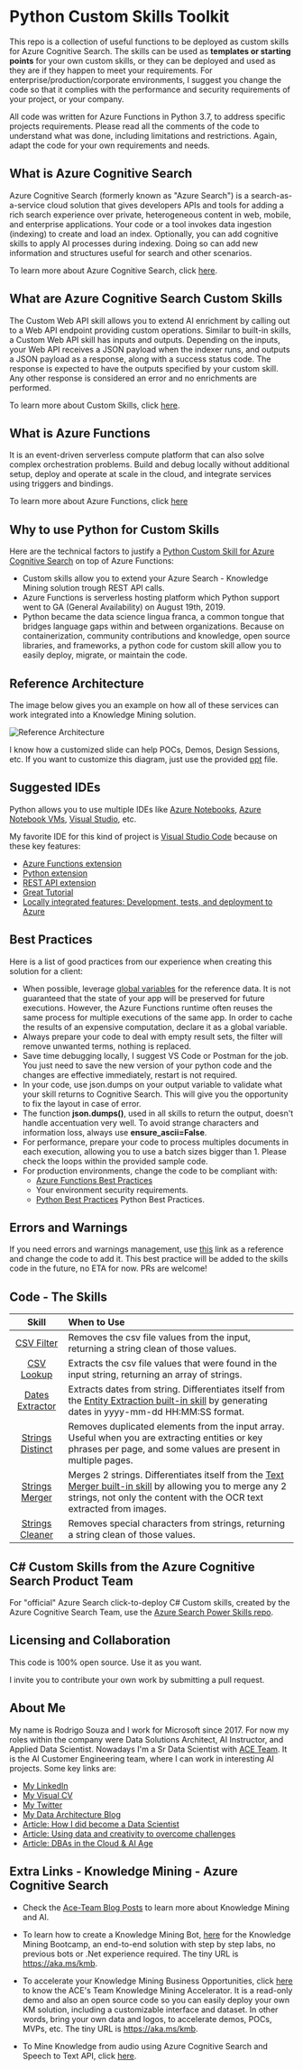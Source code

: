 # Python Custom Skills Toolkit

This repo is a collection of useful functions to be deployed as custom skills for Azure Cognitive Search. The skills can be used as **templates or starting points** for your own custom skills, or they can be deployed and used as they are if they happen to meet your requirements. For enterprise/production/corporate environments, I suggest you change the code so that it complies with the performance and security requirements of your project, or your company. 

All code was written for Azure Functions in Python 3.7, to address specific projects requirements. Please read all the comments of the code to understand what was done, including limitations and restrictions. Again, adapt the code for your own requirements and needs.

## What is Azure Cognitive Search

Azure Cognitive Search (formerly known as "Azure Search") is a search-as-a-service cloud solution that gives developers APIs and tools for adding a rich search experience over private, heterogeneous content in web, mobile, and enterprise applications. Your code or a tool invokes data ingestion (indexing) to create and load an index. Optionally, you can add cognitive skills to apply AI processes during indexing. Doing so can add new information and structures useful for search and other scenarios.

To learn more about Azure Cognitive Search, click [here](https://docs.microsoft.com/en-us/azure/search/search-what-is-azure-search). 

## What are Azure Cognitive Search Custom Skills

The Custom Web API skill allows you to extend AI enrichment by calling out to a Web API endpoint providing custom operations. Similar to built-in skills, a Custom Web API skill has inputs and outputs. Depending on the inputs, your Web API receives a JSON payload when the indexer runs, and outputs a JSON payload as a response, along with a success status code. The response is expected to have the outputs specified by your custom skill. Any other response is considered an error and no enrichments are performed.

To learn more about Custom Skills, click [here](https://docs.microsoft.com/en-us/azure/search/cognitive-search-custom-skill-interface).

## What is Azure Functions

It is an event-driven serverless compute platform that can also solve complex orchestration problems. Build and debug locally without additional setup, deploy and operate at scale in the cloud, and integrate services using triggers and bindings.

To learn more about Azure Functions, click [here](https://azure.microsoft.com/en-us/services/functions/)

## Why to use Python for Custom Skills

Here are the technical factors to justify a [Python Custom Skill for Azure Cognitive Search](https://docs.microsoft.com/en-us/azure/search/cognitive-search-custom-skill-python) on top of Azure Functions:

+ Custom skills allow you to extend your Azure Search - Knowledge Mining solution trough REST API calls. 
+ Azure Functions is serverless hosting platform which Python support went to GA (General Availability) on August 19th, 2019. 
+ Python became the data science lingua franca, a common tongue that bridges language gaps within and between organizations. Because on containerization, community contributions and knowledge, open source libraries, and frameworks, a python code for custom skill allow you to easily deploy, migrate, or maintain the code.
  
## Reference Architecture

The image below gives you an example on how all of these services can work integrated into a Knowledge Mining solution.

![Reference Architecture](./images/reference.JPG)

I know how a customized slide can help POCs, Demos, Design Sessions, etc. If you want to customize this diagram, just use the provided [ppt](./slides) file.

## Suggested IDEs

Python allows you to use multiple IDEs like [Azure Notebooks](https://notebooks.azure.com/), [Azure Notebook VMs](https://azure.microsoft.com/en-us/blog/three-things-to-know-about-azure-machine-learning-notebook-vm/), [Visual Studio](https://visualstudio.microsoft.com/), etc.

My favorite IDE for this kind of project is [Visual Studio Code](https://code.visualstudio.com/) because on these key features:

+ [Azure Functions extension](https://marketplace.visualstudio.com/items?itemName=ms-azuretools.vscode-azurefunctions)
+ [Python extension](https://marketplace.visualstudio.com/items?itemName=ms-python.python)
+ [REST API extension](https://marketplace.visualstudio.com/items?itemName=mkloubert.vs-rest-api)
+ [Great  Tutorial](https://code.visualstudio.com/docs/languages/python)
+ [Locally integrated features: Development, tests, and deployment to Azure](https://docs.microsoft.com/en-us/azure/azure-functions/functions-create-first-function-vs-code)

## Best Practices

Here is a list of good practices from our experience when creating this solution for a client:

+ When possible, leverage [global variables](https://docs.microsoft.com/en-us/azure/azure-functions/functions-reference-python#global-variables) for the reference data. It is not guaranteed that the state of your app will be preserved for future executions. However, the Azure Functions runtime often reuses the same process for multiple executions of the same app. In order to cache the results of an expensive computation, declare it as a global variable.
+ Always prepare your code to deal with empty result sets, the filter will remove unwanted terms, nothing is replaced.
+ Save time debugging locally, I suggest VS Code or Postman for the job. You just need to save the new version of your python code and the changes are effective immediately, restart is not required.
+ In your code, use json.dumps on your output variable to validate what your skill returns to Cognitive Search. This will give you the opportunity to fix the layout in case of error.
+ The function **json.dumps()**, used in all skills to return the output, doesn't handle accentuation very well. To avoid strange characters and information loss, always use **ensure_ascii=False**.
+ For performance, prepare your code to process multiples documents in each execution, allowing you to use a batch sizes bigger than 1. Please check the loops within the provided sample code.
+ For production environments, change the code to be compliant with:
  + [Azure Functions Best Practices](https://docs.microsoft.com/en-us/azure/azure-functions/functions-best-practices)
  + Your environment security requirements.
  + [Python Best Practices](https://towardsdatascience.com/30-python-best-practices-tips-and-tricks-caefb9f8c5f5) Python Best Practices.

## Errors and Warnings

If you need errors and warnings management, use [this](https://docs.microsoft.com/en-us/azure/search/cognitive-search-custom-skill-python) link as a reference and change the code to add it. This best practice will be added to the skills code in the future, no ETA for now. PRs are welcome!

## Code - The Skills

Skill | When to Use
:---:|:---
[CSV Filter](./skills/csv-filter/csv-filter.md) | Removes the csv file values from the input, returning a string clean of those values.
[CSV Lookup](./skills//csv-lookup/csv-lookup.md) | Extracts the csv file values that were found in the input string, returning an array of strings.
[Dates Extractor](./skills/dates-extractor/dates-extractor.md) | Extracts dates from string. Differentiates itself from the [Entity Extraction built-in skill](https://docs.microsoft.com/en-us/azure/search/cognitive-search-skill-entity-recognition) by generating dates in yyyy-mm-dd HH:MM:SS format.
[Strings Distinct](./skills/strings-distinct/strings-distinct.md) | Removes duplicated elements from the input array. Useful when you are extracting entities or key phrases per page, and some values are present in multiple pages.
[Strings Merger](./skills/strings-merger/strings-merger.md) | Merges 2 strings. Differentiates itself from the [Text Merger built-in skill](https://docs.microsoft.com/en-us/azure/search/cognitive-search-skill-textmerger) by allowing you to merge any 2 strings, not only the content with the OCR text extracted from images.
[Strings Cleaner](./skills/strings-cleaner/strings-cleaner.md) | Removes special characters from strings, returning a string clean of those values.

## C# Custom Skills from the Azure Cognitive Search Product Team

For "official" Azure Search click-to-deploy C# Custom skills, created by the Azure Cognitive Search Team, use the [Azure Search Power Skills repo](https://github.com/Azure-Samples/azure-search-power-skills).

## Licensing and Collaboration

This code is 100% open source. Use it as you want.

I invite you to contribute your own work by submitting a pull request.

## About Me

My name is Rodrigo Souza and I work for Microsoft since 2017. For now my roles within the company were Data Solutions Architect, AI Instructor, and Applied Data Scientist. Nowadays I'm a Sr Data Scientist with [ACE Team](http://aka.ms/ACE-Blog). It is the AI Customer Engineering team, where I can work in interesting AI projects. Some key links are:

+ [My LinkedIn](https://www.linkedin.com/in/rodrigossz/)
+ [My Visual CV](https://github.com/Rodrigossz/CV)
+ [My Twitter](https://twitter.com/rodrigosqsz)
+ [My Data Architecture Blog](https://datanewoil.tumblr.com)
+ [Article: How I did become a Data Scientist](https://www.linkedin.com/pulse/how-did-i-become-data-scientist-rodrigo-souza/)
+ [Article: Using data and creativity to overcome challenges](https://www.linkedin.com/pulse/using-data-creativity-overcome-challenges-rodrigo-souza/)
+ [Article: DBAs in the Cloud & AI Age](https://www.linkedin.com/pulse/dbas-cloud-ai-age-rodrigo-souza/)

## Extra Links - Knowledge Mining - Azure Cognitive Search

+ Check the [Ace-Team Blog Posts](https://techcommunity.microsoft.com/t5/AI-Customer-Engineering-Team/bg-p/AICustomerEngineeringTeam/label-name/Knowledge%20Mining) to learn more about Knowledge Mining and AI.

+ To learn how to create a Knowledge Mining Bot, [here](https://aka.ms/kmb) for the Knowledge Mining Bootcamp, an end-to-end solution with step by step labs, no previous bots or .Net experience required. The tiny URL is https://aka.ms/kmb.

+ To accelerate your Knowledge Mining Business Opportunities, click [here](https://aka.ms/kma) to know the ACE's Team Knowledge Mining Accelerator. It is a read-only demo and also an open source code so you can easily deploy your own KM solution, including a customizable interface and dataset. In other words, bring your own data and logos, to accelerate demos, POCs, MVPs, etc. The tiny URL is https://aka.ms/kmb.

+ To Mine Knowledge from audio using Azure Cognitive Search and Speech to Text API, click [here](https://github.com/Rodrigossz/KM-w-Audio).
